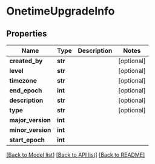 # OnetimeUpgradeInfo

## Properties
Name | Type | Description | Notes
------------ | ------------- | ------------- | -------------
**created_by** | **str** |  | [optional] 
**level** | **str** |  | [optional] 
**timezone** | **str** |  | [optional] 
**end_epoch** | **int** |  | [optional] 
**description** | **str** |  | [optional] 
**type** | **str** |  | [optional] 
**major_version** | **int** |  | 
**minor_version** | **int** |  | 
**start_epoch** | **int** |  | 

[[Back to Model list]](../README.md#documentation-for-models) [[Back to API list]](../README.md#documentation-for-api-endpoints) [[Back to README]](../README.md)


